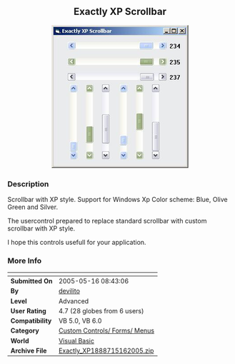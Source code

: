 ﻿<div align="center">

## Exactly XP Scrollbar

<img src="PIC2005516842447124.JPG">
</div>

### Description

Scrollbar with XP style. Support for Windows Xp Color scheme: Blue, Olive Green and Silver.

The usercontrol prepared to replace standard scrollbar with custom scrollbar with XP style.

I hope this controls usefull for your application.
 
### More Info
 


<span>             |<span>
---                |---
**Submitted On**   |2005-05-16 08:43:06
**By**             |[devilito](https://github.com/Planet-Source-Code/PSCIndex/blob/master/ByAuthor/devilito.md)
**Level**          |Advanced
**User Rating**    |4.7 (28 globes from 6 users)
**Compatibility**  |VB 5\.0, VB 6\.0
**Category**       |[Custom Controls/ Forms/  Menus](https://github.com/Planet-Source-Code/PSCIndex/blob/master/ByCategory/custom-controls-forms-menus__1-4.md)
**World**          |[Visual Basic](https://github.com/Planet-Source-Code/PSCIndex/blob/master/ByWorld/visual-basic.md)
**Archive File**   |[Exactly\_XP1888715162005\.zip](https://github.com/Planet-Source-Code/devilito-exactly-xp-scrollbar__1-60550/archive/master.zip)








